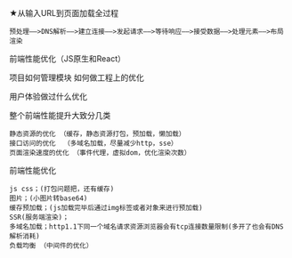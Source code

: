 ★从输入URL到页面加载全过程

    预处理——>DNS解析——>建立连接——>发起请求——>等待响应——>接受数据——>处理元素——>布局渲染

前端性能优化（JS原生和React）

项目如何管理模块
如何做工程上的优化

用户体验做过什么优化

整个前端性能提升大致分几类

    静态资源的优化 （缓存，静态资源打包，预加载，懒加载）
    接口访问的优化  （多域名加载，尽量减少http，sse）
    页面渲染速度的优化 （事件代理，虚拟dom，优化渲染次数）

前端性能优化

    js css；(打包问题把，还有缓存)
    图片；(小图片转base64)
    缓存预加载；(js加载完毕后通过img标签或者对象来进行预加载)
    SSR(服务端渲染)； 
    多域名加载；http1.1下同一个域名请求资源浏览器会有tcp连接数量限制(多开了也会有DNS解析消耗)
    负载均衡 （中间件的优化）